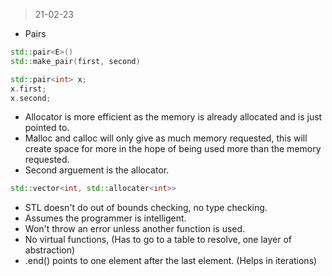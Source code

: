 > 21-02-23

- Pairs
```cpp
std::pair<E>()
std::make_pair(first, second)

std::pair<int> x;
x.first;
x.second;
```

- Allocator is more efficient as the memory is already allocated and is just pointed to.
- Malloc and calloc will only give as much memory requested, this will create space for more in the hope of being used more than the memory requested.
- Second arguement is the allocator.
```cpp
std::vector<int, std::allocater<int>>
```

- STL doesn't do out of bounds checking, no type checking.
- Assumes the programmer is intelligent.
- Won't throw an error unless another function is used.
- No virtual functions, (Has to go to a table to resolve, one layer of abstraction)
- .end() points to one element after the last element. (Helps in iterations)